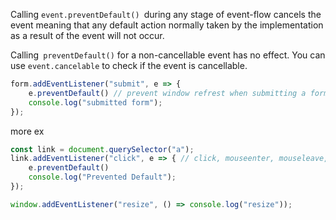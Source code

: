 Calling `event.preventDefault() `during any stage of event-flow cancels the event
meaning that any default action normally taken by the implementation as a result of the event will not occur.


Calling` preventDefault()` for a non-cancellable event has no effect.
You can use `event.cancelable` to check if the event is cancellable.

```js
form.addEventListener("submit", e => {
    e.preventDefault() // prevent window refrest when submitting a form
    console.log("submitted form");
});
```

more ex

```js
const link = document.querySelector("a");
link.addEventListener("click", e => { // click, mouseenter, mouseleave, mouseover, focus, blur
    e.preventDefault()
    console.log("Prevented Default");
});

window.addEventListener("resize", () => console.log("resize"));
```